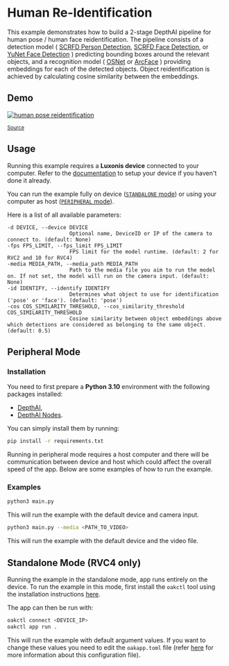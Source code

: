 # Human Re-Identification

This example demonstrates how to build a 2-stage DepthAI pipeline for human pose / human face reidentification.
The pipeline consists of a detection model (
[SCRFD Person Detection](https://zoo-rvc4.luxonis.com/luxonis/scrfd-person-detection/c3830468-3178-4de6-bc09-0543bbe28b1c),
[SCRFD Face Detection](https://zoo-rvc4.luxonis.com/luxonis/scrfd-face-detection/1f3d7546-66e4-43a8-8724-2fa27df1096f), or
[YuNet Face Detection](https://zoo-rvc4.luxonis.com/luxonis/yunet/5d635f3c-45c0-41d2-8800-7ca3681b1915)
) predicting bounding boxes around the relevant objects, and a recognition model (
[OSNet](https://zoo-rvc4.luxonis.com/luxonis/osnet/6d853621-818b-4fa4-bd9a-d9bdcb5616e6) or
[ArcFace](https://zoo-rvc4.luxonis.com/luxonis/arcface/e24a577e-e2ff-4e4f-96b7-4afb63155eac)
) providing embeddings for each of the detected objects.
Object reidentification is achieved by calculating cosine similarity between the embeddings.

## Demo

[![human pose reidentification](media/human_pose_reidentification.gif)](media/human_pose_reidentification.gif)

<sup>[Source](https://www.pexels.com/video/happy-people-walking-on-green-grass-7551577/)</sup>

## Usage

Running this example requires a **Luxonis device** connected to your computer. Refer to the [documentation](https://stg.docs.luxonis.com/software-v3/) to setup your device if you haven't done it already.

You can run the example fully on device ([`STANDALONE` mode](#standalone-mode-rvc4-only)) or using your computer as host ([`PERIPHERAL` mode](#peripheral-mode)).

Here is a list of all available parameters:

```
-d DEVICE, --device DEVICE
                    Optional name, DeviceID or IP of the camera to connect to. (default: None)
-fps FPS_LIMIT, --fps_limit FPS_LIMIT
                    FPS limit for the model runtime. (default: 2 for RVC2 and 10 for RVC4)
-media MEDIA_PATH, --media_path MEDIA_PATH
                    Path to the media file you aim to run the model on. If not set, the model will run on the camera input. (default: None)
-id IDENTIFY, --identify IDENTIFY
                    Determines what object to use for identification ('pose' or 'face'). (default: 'pose')
-cos COS_SIMILARITY_THRESHOLD, --cos_similarity_threshold COS_SIMILARITY_THRESHOLD
                    Cosine similarity between object embeddings above which detections are considered as belonging to the same object. (default: 0.5)
```

## Peripheral Mode

### Installation

You need to first prepare a **Python 3.10** environment with the following packages installed:

- [DepthAI](https://pypi.org/project/depthai/),
- [DepthAI Nodes](https://pypi.org/project/depthai-nodes/).

You can simply install them by running:

```bash
pip install -r requirements.txt
```

Running in peripheral mode requires a host computer and there will be communication between device and host which could affect the overall speed of the app. Below are some examples of how to run the example.

### Examples

```bash
python3 main.py
```

This will run the example with the default device and camera input.

```bash
python3 main.py --media <PATH_TO_VIDEO>
```

This will run the example with the default device and the video file.

## Standalone Mode (RVC4 only)

Running the example in the standalone mode, app runs entirely on the device.
To run the example in this mode, first install the `oakctl` tool using the installation instructions [here](https://stg.docs.luxonis.com/software-v3/oak-apps/oakctl).

The app can then be run with:

```bash
oakctl connect <DEVICE_IP>
oakctl app run .
```

This will run the example with default argument values. If you want to change these values you need to edit the `oakapp.toml` file (refer [here](https://stg.docs.luxonis.com/software-v3/oak-apps/configuration/) for more information about this configuration file).
